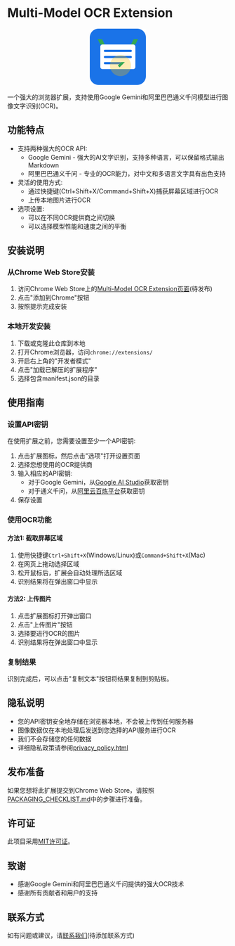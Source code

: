 # Multi-Model OCR Extension

<p align="center">
  <img src="icons/icon128.svg" width="128" height="128" alt="Multi-Model OCR Logo">
</p>

一个强大的浏览器扩展，支持使用Google Gemini和阿里巴巴通义千问模型进行图像文字识别(OCR)。

## 功能特点

- 支持两种强大的OCR API:
  - Google Gemini - 强大的AI文字识别，支持多种语言，可以保留格式输出Markdown
  - 阿里巴巴通义千问 - 专业的OCR能力，对中文和多语言文字具有出色支持
- 灵活的使用方式:
  - 通过快捷键(Ctrl+Shift+X/Command+Shift+X)捕获屏幕区域进行OCR
  - 上传本地图片进行OCR
- 选项设置:
  - 可以在不同OCR提供商之间切换
  - 可以选择模型性能和速度之间的平衡

## 安装说明

### 从Chrome Web Store安装

1. 访问Chrome Web Store上的[Multi-Model OCR Extension页面](#)(待发布)
2. 点击"添加到Chrome"按钮
3. 按照提示完成安装

### 本地开发安装

1. 下载或克隆此仓库到本地
2. 打开Chrome浏览器，访问`chrome://extensions/`
3. 开启右上角的"开发者模式"
4. 点击"加载已解压的扩展程序"
5. 选择包含manifest.json的目录

## 使用指南

### 设置API密钥

在使用扩展之前，您需要设置至少一个API密钥:

1. 点击扩展图标，然后点击"选项"打开设置页面
2. 选择您想使用的OCR提供商
3. 输入相应的API密钥:
   - 对于Google Gemini，从[Google AI Studio](https://aistudio.google.com/apikey)获取密钥
   - 对于通义千问，从[阿里云百炼平台](https://bailian.console.aliyun.com)获取密钥
4. 保存设置

### 使用OCR功能

#### 方法1: 截取屏幕区域

1. 使用快捷键`Ctrl+Shift+X`(Windows/Linux)或`Command+Shift+X`(Mac)
2. 在网页上拖动选择区域
3. 松开鼠标后，扩展会自动处理所选区域
4. 识别结果将在弹出窗口中显示

#### 方法2: 上传图片

1. 点击扩展图标打开弹出窗口
2. 点击"上传图片"按钮
3. 选择要进行OCR的图片
4. 识别结果将在弹出窗口中显示

### 复制结果

识别完成后，可以点击"复制文本"按钮将结果复制到剪贴板。

## 隐私说明

- 您的API密钥安全地存储在浏览器本地，不会被上传到任何服务器
- 图像数据仅在本地处理后发送到您选择的API服务进行OCR
- 我们不会存储您的任何数据
- 详细隐私政策请参阅[privacy_policy.html](privacy_policy.html)

## 发布准备

如果您想将此扩展提交到Chrome Web Store，请按照[PACKAGING_CHECKLIST.md](PACKAGING_CHECKLIST.md)中的步骤进行准备。

## 许可证

此项目采用[MIT许可证](LICENSE)。

## 致谢

- 感谢Google Gemini和阿里巴巴通义千问提供的强大OCR技术
- 感谢所有贡献者和用户的支持

## 联系方式

如有问题或建议，请[联系我们](#)(待添加联系方式)
